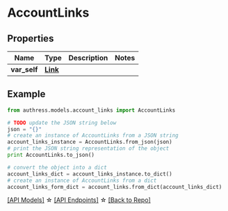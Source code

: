 # AccountLinks


## Properties
Name | Type | Description | Notes
------------ | ------------- | ------------- | -------------
**var_self** | [**Link**](Link.md) |  |

## Example

```python
from authress.models.account_links import AccountLinks

# TODO update the JSON string below
json = "{}"
# create an instance of AccountLinks from a JSON string
account_links_instance = AccountLinks.from_json(json)
# print the JSON string representation of the object
print AccountLinks.to_json()

# convert the object into a dict
account_links_dict = account_links_instance.to_dict()
# create an instance of AccountLinks from a dict
account_links_form_dict = account_links.from_dict(account_links_dict)
```
[[API Models]](./README.md#documentation-for-models) ☆ [[API Endpoints]](./README.md#documentation-for-api-endpoints) ☆ [[Back to Repo]](../README.md)


